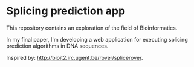 # Splicing prediction app

This repository contains an exploration of the field of Bioinformatics.

In my final paper, I'm developing a web application for executing splicing
prediction algorithms in DNA sequences.

Inspired by: http://bioit2.irc.ugent.be/rover/splicerover.
